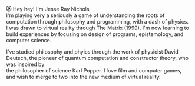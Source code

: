 😻 Hey hey! I'm Jesse Ray Nichols  
I'm playing very a seriously a game of understanding the roots of computation through philosophy and programming, with a dash of physics.  
I was drawn to virtual reality through The Matrix (1999).
I'm now learning to build experiences by focusing on design of programs, epistemology, and computer science.  

I've studied philosophy and phyics through the work of physicist David Deutsch, the pioneer of quantum computation and constructor theory, who was inspired by  
the philosopher of science Karl Popper.   I love film and computer games, and wish to merge to two into the new medium of virtual reality.
